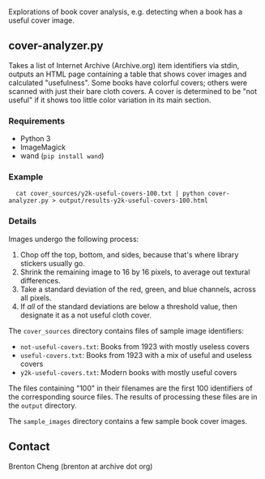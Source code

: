 Explorations of book cover analysis, e.g. detecting when a book has a useful cover image.

## cover-analyzer.py

Takes a list of Internet Archive (Archive.org) item identifiers via stdin, outputs an HTML page containing a table
that shows cover images and calculated "usefulness". Some books have colorful covers; others were scanned with
just their bare cloth covers. A cover is determined to be "not useful" if it shows too little color variation
in its main section.

### Requirements
- Python 3
- ImageMagick
- wand (`pip install wand`)

### Example
```
  cat cover_sources/y2k-useful-covers-100.txt | python cover-analyzer.py > output/results-y2k-useful-covers-100.html
```

### Details

Images undergo the following process:
1) Chop off the top, bottom, and sides, because that's where library stickers usually go.
2) Shrink the remaining image to 16 by 16 pixels, to average out textural differences.
3) Take a standard deviation of the red, green, and blue channels, across all pixels.
3) If *all* of the standard deviations are below a threshold value, then designate it as a not useful cloth cover.

The `cover_sources` directory contains files of sample image identifiers:
- `not-useful-covers.txt`: Books from 1923 with mostly useless covers
- `useful-covers.txt`: Books from 1923 with a mix of useful and useless covers
- `y2k-useful-covers.txt`: Modern books with mostly useful covers

The files containing "100" in their filenames are the first 100 identifiers of the corresponding source files.
The results of processing these files are in the `output` directory.

The `sample_images` directory contains a few sample book cover images.

## Contact

Brenton Cheng (brenton at archive dot org)
